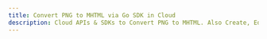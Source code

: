 ---title: Convert PNG to MHTML via Go SDK in Clouddescription: Cloud APIs & SDKs to Convert PNG to MHTML. Also Create, Edit & Render Microsoft Word & OpenOffice documents in the Cloud.---